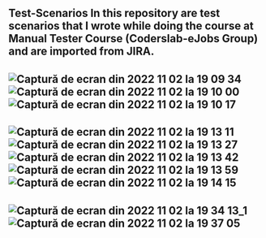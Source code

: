 **Test-Scenarios**
In this repository are test scenarios that I wrote while doing the course at Manual Tester Course (Coderslab-eJobs Group) and are imported from JIRA.
---

![Captură de ecran din 2022 11 02 la 19 09 34](https://user-images.githubusercontent.com/117184407/199555813-884a5d65-f9eb-4414-9d84-243db250179f.png)
![Captură de ecran din 2022 11 02 la 19 10 00](https://user-images.githubusercontent.com/117184407/199555868-4f80f987-43d8-4d53-bff4-e509a34985d0.png)
![Captură de ecran din 2022 11 02 la 19 10 17](https://user-images.githubusercontent.com/117184407/199555890-798da4fc-a5ef-4e14-a4bf-a71e697908dc.png)
---
![Captură de ecran din 2022 11 02 la 19 13 11](https://user-images.githubusercontent.com/117184407/199557142-b3942545-5bb2-4db8-abd8-0493824a4f43.png)
![Captură de ecran din 2022 11 02 la 19 13 27](https://user-images.githubusercontent.com/117184407/199557164-f9983a78-8de9-4171-915c-f1459f0825a1.png)
![Captură de ecran din 2022 11 02 la 19 13 42](https://user-images.githubusercontent.com/117184407/199557175-49401ca4-4036-4d75-8552-704a006b3b97.png)
![Captură de ecran din 2022 11 02 la 19 13 59](https://user-images.githubusercontent.com/117184407/199557186-25f414c7-4bc2-4e94-bd7c-2be8b317665d.png)
![Captură de ecran din 2022 11 02 la 19 14 15](https://user-images.githubusercontent.com/117184407/199557192-37489a2c-e45a-4bc5-b292-4e217acc5e63.png)
---
![Captură de ecran din 2022 11 02 la 19 34 13_1](https://user-images.githubusercontent.com/117184407/199562003-43acdf15-af33-4fa7-a8e9-522214924397.png)
![Captură de ecran din 2022 11 02 la 19 37 05](https://user-images.githubusercontent.com/117184407/199562010-a3b40f79-1420-4dba-9968-8bf96f55efd4.png)
------
